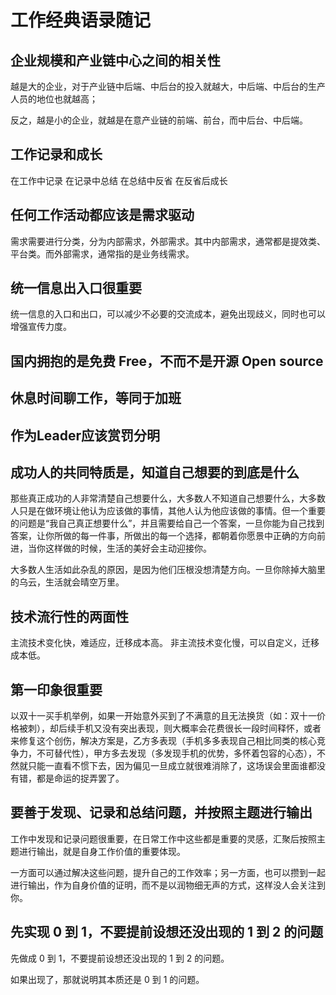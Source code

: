 # 工作经典语录随记

## 企业规模和产业链中心之间的相关性

越是大的企业，对于产业链中后端、中后台的投入就越大，中后端、中后台的生产人员的地位也就越高；

反之，越是小的企业，就越是在意产业链的前端、前台，而中后台、中后端。

## 工作记录和成长

在工作中记录
在记录中总结
在总结中反省
在反省后成长

## 任何工作活动都应该是需求驱动

需求需要进行分类，分为内部需求，外部需求。其中内部需求，通常都是提效类、平台类。而外部需求，通常指的是业务线需求。

## 统一信息出入口很重要

统一信息的入口和出口，可以减少不必要的交流成本，避免出现歧义，同时也可以增强宣传力度。

## 国内拥抱的是免费 Free，不而不是开源 Open source

## 休息时间聊工作，等同于加班

## 作为Leader应该赏罚分明

## 成功人的共同特质是，知道自己想要的到底是什么

那些真正成功的人非常清楚自己想要什么，大多数人不知道自己想要什么，大多数人只是在做环境让他认为应该做的事情，其他人认为他应该做的事情。但一个重要的问题是“我自己真正想要什么”，并且需要给自己一个答案，一旦你能为自己找到答案，让你所做的每一件事，所做出的每一个选择，都朝着你愿景中正确的方向前进，当你这样做的时候，生活的美好会主动迎接你。

大多数人生活如此杂乱的原因，是因为他们压根没想清楚方向。一旦你除掉大脑里的乌云，生活就会晴空万里。

## 技术流行性的两面性

主流技术变化快，难适应，迁移成本高。
非主流技术变化慢，可以自定义，迁移成本低。

## 第一印象很重要

以双十一买手机举例，如果一开始意外买到了不满意的且无法换货（如：双十一价格被刺），却后续手机又没有突出表现，则大概率会花费很长一段时间释怀，或者来修复这个创伤，解决方案是，乙方多表现（手机多多表现自己相比同类的核心竞争力，不可替代性），甲方多去发现（多发现手机的优势，多怀着包容的心态），不然就只能一直看不惯下去，因为偏见一旦成立就很难消除了，这场误会里面谁都没有错，都是命运的捉弄罢了。

## 要善于发现、记录和总结问题，并按照主题进行输出

工作中发现和记录问题很重要，在日常工作中这些都是重要的灵感，汇聚后按照主题进行输出，就是自身工作价值的重要体现。

一方面可以通过解决这些问题，提升自己的工作效率；另一方面，也可以攒到一起进行输出，作为自身价值的证明，而不是以润物细无声的方式，这样没人会关注到你。

## 先实现 0 到 1，不要提前设想还没出现的 1 到 2 的问题

先做成 0 到 1，不要提前设想还没出现的 1 到 2 的问题。

如果出现了，那就说明其本质还是 0 到 1 的问题。